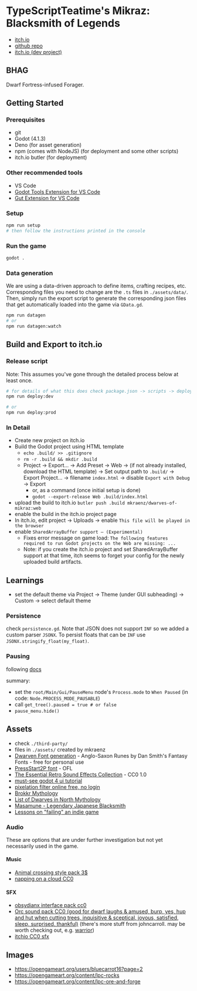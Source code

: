 # TypeScriptTeatime's Mikraz: Blacksmith of Legends

- [itch.io](https://mkraenz.itch.io/mikraz-blacksmith)
- [github repo](https://github.com/mkraenz/mikraz-blacksmith-of-legends)
- [itch.io (dev project)](https://mkraenz.itch.io/dwarves-of-mikraz)

## BHAG

Dwarf Fortress-infused Forager.

## Getting Started

### Prerequisites

- git
- Godot (4.1.3)
- Deno (for asset generation)
- npm (comes with NodeJS) (for deployment and some other scripts)
- itch.io butler (for deployment)

### Other recommended tools

- VS Code
- [Godot Tools Extension for VS Code](https://marketplace.visualstudio.com/items?itemName=geequlim.godot-tools)
- [Gut Extension for VS Code](https://marketplace.visualstudio.com/items?itemName=bitwes.gut-extension)

### Setup

```sh
npm run setup
# then follow the instructions printed in the console
```

### Run the game

```sh
godot .
```

### Data generation

We are using a data-driven approach to define items, crafting recipes, etc. Corresponding files you need to change are the `.ts` files in `./assets/data/`. Then, simply run the export script to generate the corresponding json files that get automatically loaded into the game via `GData.gd`.

```sh
npm run datagen
# or
npm run datagen:watch
```

## Build and Export to itch.io

### Release script

Note: This assumes you've gone through the detailed process below at least once.

```sh
# for details of what this does check package.json -> scripts -> deploy
npm run deploy:dev

# or
npm run deploy:prod
```

### In Detail

- Create new project on itch.io
- Build the Godot project using HTML template
  - `echo .build/ >> .gitignore`
  - `rm -r .build && mkdir .build`
  - Project -> Export... -> Add Preset -> Web -> (if not already installed, download the HTML template) -> Set output path to `.build/` -> Export Project... -> filename `index.html` -> disable `Export with Debug` -> Export
    - or, as a command (once initial setup is done)
    - `godot --export-release Web .build/index.html`
- upload the build to itch.io `butler push .build mkraenz/dwarves-of-mikraz:web`
- enable the build in the itch.io project page
- In itch.io, edit project -> Uploads -> enable `This file will be played in the browser`
- enable `SharedArrayBuffer support — (Experimental)`
  - Fixes error message on game load: `The following features required to run Godot projects on the Web are missing: ...`
  - Note: if you create the itch.io project and set SharedArrayBuffer support at that time, itch seems to forget your config for the newly uploaded build artifacts.

## Learnings

- set the default theme via Project -> Theme (under GUI subheading) -> Custom -> select default theme

### Persistence

check `persistence.gd`. Note that JSON does not support `INF` so we added a custom parser `JSONX`. To persist floats that can be `INF` use `JSONX.stringify_float(my_float)`.

### Pausing

following [docs](https://docs.godotengine.org/en/stable/tutorials/scripting/pausing_games.html)

summary:

- set the `root/Main/Gui/PauseMenu` node's `Process.mode` to `When Paused` (in code: `Node.PROCESS_MODE_PAUSABLE`)
- call `get_tree().paused = true # or false`
- `pause_menu.hide()`

## Assets

- check `./third-party/`
- files in `./assets/` created by mkraenz
- [Dwarven Font generation](https://www.fontspace.com/category/dwarven) - Anglo-Saxon Runes by Dan Smith's Fantasy Fonts - free for personal use
- [PressStart2P font](https://fonts.google.com/specimen/Press+Start+2P) - OFL
- [The Essential Retro Sound Effects Collection](https://opengameart.org/content/512-sound-effects-8-bit-style) - CC0 1.0
- [must-see godot 4 ui tutorial](https://www.youtube.com/watch?v=1_OFJLyqlXI)
- [pixelation filter online free, no login](https://www.resizepixel.com/edit)
- [Brokkr Mythology](https://en.wikipedia.org/wiki/Brokkr)
- [List of Dwarves in North Mythology](https://en.wikipedia.org/wiki/List_of_dwarfs_in_Norse_mythology)
- [Masamune - Legendary Japanese Blacksmith](https://en.wikipedia.org/wiki/Masamune)
- [Lessons on "failing" an indie game](https://www.reddit.com/r/gamedev/comments/183e88f/my_first_solo_developed_indie_game_failed_request/)

### Audio

These are options that are under further investigation but not yet necessarily used in the game.

#### Music

- [Animal crossing style pack 3$](https://alexcook.itch.io/relaxing-pack)
- [napping on a cloud CC0](https://opengameart.org/content/napping-on-a-cloud)

#### SFX

- [obsydianx interface pack cc0](https://obsydianx.itch.io/interface-sfx-pack-1)
- [Orc sound pack CC0 (good for dwarf laughs & amused, burp, yes, hup and hut when cutting trees, inquisitive & sceptical, joyous, satisfied, sleep, surprised, thankful)](https://johncarroll.itch.io/orc-voice-pack) (there's more stuff from johncarroll. may be worth checking out, e.g. [warrior](https://johncarroll.itch.io/warrior-voice-pack))
- [itchio CC0 sfx](https://itch.io/game-assets/assets-cc0/tag-sound-effects)

## Images

- <https://opengameart.org/users/bluecarrot16?page=2>
- <https://opengameart.org/content/lpc-rocks>
- <https://opengameart.org/content/lpc-ore-and-forge>
